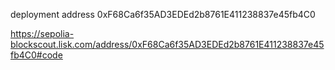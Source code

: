 deployment address 0xF68Ca6f35AD3EDEd2b8761E411238837e45fb4C0

https://sepolia-blockscout.lisk.com/address/0xF68Ca6f35AD3EDEd2b8761E411238837e45fb4C0#code